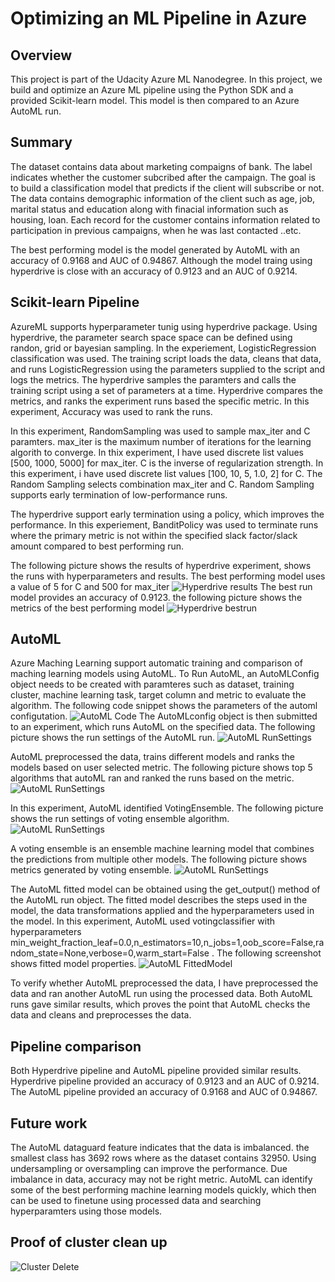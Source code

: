 # Optimizing an ML Pipeline in Azure

## Overview
This project is part of the Udacity Azure ML Nanodegree.
In this project, we build and optimize an Azure ML pipeline using the Python SDK and a provided Scikit-learn model.
This model is then compared to an Azure AutoML run.

## Summary
The dataset contains data about marketing compaigns of bank. The label indicates whether the customer subcribed after the campaign. The goal is to build a classification model that predicts if the client will subscribe or not.  The data contains demographic information of the client such as age, job, marital status and education along with finacial information such as housing, loan. Each record for the customer contains information related to participation in previous campaigns, when he was last contacted ..etc.

The best performing model is the model generated by AutoML with an accuracy of 0.9168 and AUC of 0.94867. Although the model traing using hyperdrive is close with an accuracy of 0.9123 and an AUC of 0.9214.

## Scikit-learn Pipeline
AzureML supports hyperparameter tunig using hyperdrive package. Using hyperdrive, the parameter search space space can be defined using randon, grid or bayesian sampling. In the experiement, LogisticRegression classification was used. The training script loads the data, cleans that data, and runs LogisticRegression using the parameters supplied to the script and logs the metrics. The hyperdrive samples the paramters and calls the training script using a set of parameters at a time. Hyperdrive compares the metrics, and ranks the experiment runs based the specific metric. In this experiment, Accuracy was used to rank the runs.

In this experiment, RandomSampling was used to sample max_iter and C paramters. max_iter is the maximum number of iterations for the learning algorith to converge. In thix experiment, I have used discrete list values [500, 1000, 5000] for max_iter. C is the inverse of regularization strength. In this experiment, i have used discrete list values [100, 10, 5, 1.0, 2] for C. The Random Sampling selects combination max_iter and C. Random Sampling supports early termination of low-performance runs. 

The hyperdrive support early termination using a policy, which improves the performance. In this experiement, BanditPolicy was used to terminate runs where the primary metric is not within the specified slack factor/slack amount compared to best performing run.

The following picture shows the results of hyperdrive experiment, shows the runs with hyperparameters and results. The best performing model uses a value of 5 for C and 500 for max_iter
![Hyperdrive results](hyperdriveresults.PNG)
The best run model provides an accuracy of 0.9123. the following picture shows the metrics of the best performing model
![Hyperdrive bestrun](hyperdrive_bestrun.PNG) 

## AutoML
Azure Maching Learning support automatic training and comparison of maching learning models using AutoML. To Run AutoML, an AutoMLConfig object needs to be created with paramteres such as dataset, training cluster, machine learning task, target column and metric to evaluate the algorithm. The following code snippet shows the parameters of the automl configutation.
![AutoML Code](automl_codesnippet.PNG) 
The AutoMLconfig object is then submitted to an experiment, which runs AutoML on the specified data. The following picture shows the run settings of the AutoML run.
![AutoML RunSettings](automl_runsettings.PNG)

AutoML preprocessed the data, trains different models and ranks the models based on user selected metric. The following picture shows top 5 algorithms that autoML ran and ranked the runs based on the metric.
![AutoML RunSettings](automl_top5.PNG)
 
In this experiment, AutoML identified VotingEnsemble. The following picture shows the run settings of voting ensemble algorithm.
![AutoML RunSettings](automl_votingensemble.PNG)

A voting ensemble is an ensemble machine learning model that combines the predictions from multiple other models. The following picture shows metrics generated by voting ensemble.
![AutoML RunSettings](automl_votingensemble_results.PNG)

The AutoML fitted model can be obtained using the get_output() method of the AutoML run object. The fitted model describes the steps used in the model, the data transformations applied and the hyperparameters used in the model. In this experiment, AutoML used votingclassifier with hyperparameters min_weight_fraction_leaf=0.0,n_estimators=10,n_jobs=1,oob_score=False,random_state=None,verbose=0,warm_start=False . The following screenshot shows fitted model properties.
![AutoML FittedModel](automl_fittedmodel.PNG)

To verify whether AutoML preprocessed the data, I have preprocessed the data and ran another AutoML run using the processed data. Both AutoML runs gave similar results, which proves the point that AutoML checks the data and cleans and preprocesses the data.

## Pipeline comparison
Both Hyperdrive pipeline and AutoML pipeline provided similar results. Hyperdrive pipeline provided an accuracy of 0.9123 and an AUC of 0.9214. The AutoML pipeline provided an accuracy of 0.9168 and AUC of 0.94867.

## Future work
The AutoML dataguard feature indicates that the data is imbalanced. the smallest class has 3692 rows where as the dataset contains 32950. Using undersampling or oversampling can improve the performance. Due imbalance in data, accuracy may not be right metric. 
AutoML can identify some of the best performing machine learning models quickly, which then can be used to finetune using processed data and searching hyperparamters using those models.

## Proof of cluster clean up
![Cluster Delete](cluster_delete.PNG)

